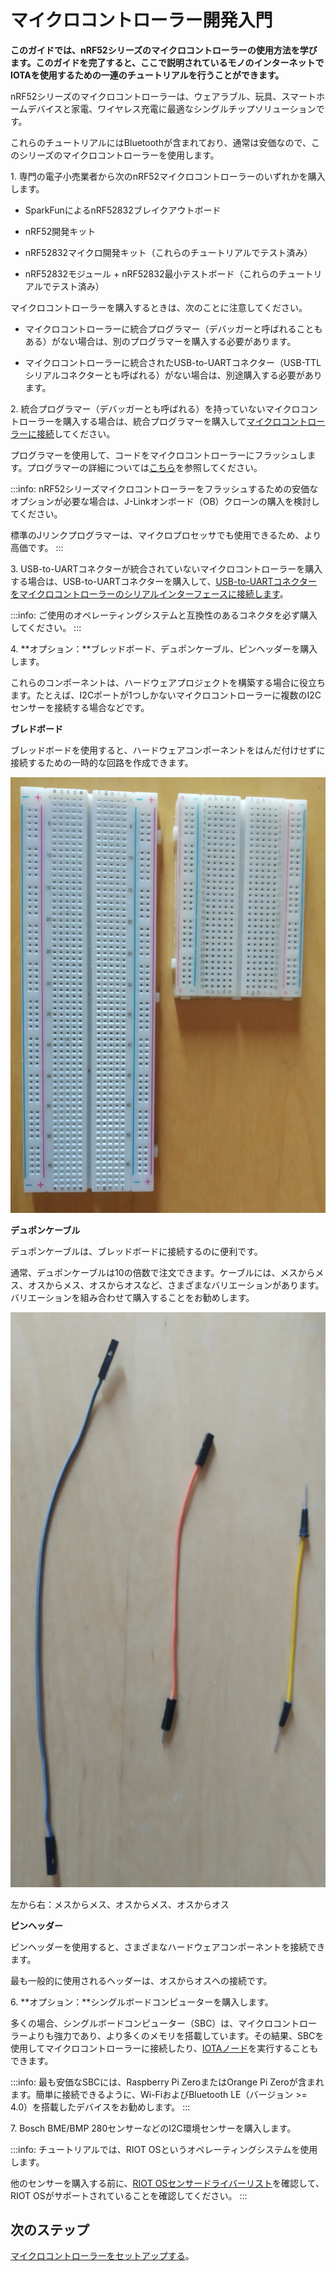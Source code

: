 # マイクロコントローラー開発入門
<!-- # Get started with microcontroller development -->

**このガイドでは、nRF52シリーズのマイクロコントローラーの使用方法を学びます。このガイドを完了すると、ここで説明されているモノのインターネットでIOTAを使用するための一連のチュートリアルを行うことができます。**
<!-- **In this guide, you learn how to get started with the nRF52 series of microcontrollers. When you've completed this guide, you'll be able to follow our series of tutorials for using IOTA on the Internet of Things.** -->

nRF52シリーズのマイクロコントローラーは、ウェアラブル、玩具、スマートホームデバイスと家電、ワイヤレス充電に最適なシングルチップソリューションです。
<!-- The nRF52 series of microcontrollers are an ideal single-chip solution for wearables, toys, smart home devices and appliances, and wireless charging. -->

これらのチュートリアルにはBluetoothが含まれており、通常は安価なので、このシリーズのマイクロコントローラーを使用します。
<!-- We use this series of microcontrollers in these tutorials because they include Bluetooth and are usually cheap. -->

1\. 専門の電子小売業者から次のnRF52マイクロコントローラーのいずれかを購入します。
<!-- 1\. Buy one of the following nRF52 microcontrollers from a specialized electronic retailer -->

- SparkFunによるnRF52832ブレイクアウトボード
<!-- - nRF52832 breakout board by SparkFun -->
- nRF52開発キット
<!-- - nRF52 development kit -->
- nRF52832マイクロ開発キット（これらのチュートリアルでテスト済み）
<!-- - nRF52832 micro development kit (tested on these tutorials) -->
- nRF52832モジュール + nRF52832最小テストボード（これらのチュートリアルでテスト済み）
<!-- - nRF52832 module + nRF52832 minimum test board (tested on these tutorials) -->

マイクロコントローラーを購入するときは、次のことに注意してください。
<!-- When you buy a microcontroller, keep the following in mind: -->

- マイクロコントローラーに統合プログラマー（デバッガーと呼ばれることもある）がない場合は、別のプログラマーを購入する必要があります。
<!-- - If your microcontroller does not have an integrated programmer (sometimetimes called a debugger), you'll need to buy a separate one -->
- マイクロコントローラーに統合されたUSB-to-UARTコネクター（USB-TTLシリアルコネクターとも呼ばれる）がない場合は、別途購入する必要があります。
<!-- - If your microcontroller does not have an integrated USB-to-UART connector (sometimes called a USB to TTL serial connector), you'll need to buy a separate one -->

2\. 統合プログラマー（デバッガーとも呼ばれる）を持っていないマイクロコントローラーを購入する場合は、統合プログラマーを購入して[マイクロコントローラーに接続](../how-to-guides/connect-programmer.md)してください。
<!-- 2\. If you buy a microcontroller that doesn't have an integrated programmer (sometimes called a debugger), buy one and [connect it](../how-to-guides/connect-programmer.md). -->

プログラマーを使用して、コードをマイクロコントローラーにフラッシュします。プログラマーの詳細については[こちら](https://www.engineersgarage.com/tutorials/microcontroller-programmer-burner)を参照してください。
<!-- A programmer is used to flash the code onto the microcontroller. -->
<!-- [Read more about what a programmer is.](https://www.engineersgarage.com/tutorials/microcontroller-programmer-burner) -->

:::info:
nRF52シリーズマイクロコントローラーをフラッシュするための安価なオプションが必要な場合は、J-Linkオンボード（OB）クローンの購入を検討してください。

標準のJリンクプログラマーは、マイクロプロセッサでも使用できるため、より高価です。
:::
<!-- :::info: -->
<!-- If you want a cheap option for flashing an nRF52 series microcontroller, consider buying a J-Link on-board (OB) clone. -->

<!-- The standard J-link programmers are more expensive because they can also be used on microprocessors. -->
<!-- ::: -->

3\. USB-to-UARTコネクターが統合されていないマイクロコントローラーを購入する場合は、USB-to-UARTコネクターを購入して、[USB-to-UARTコネクターをマイクロコントローラーのシリアルインターフェースに接続します](../how-to-guides/connect-to-serial-interface.md)。
<!-- 3\. If you buy a microcontroller that doesn't have an integrated USB-to-UART connector, buy one and [use it to connect to your microcontroller's serial interface](../how-to-guides/connect-to-serial-interface.md). -->

:::info:
ご使用のオペレーティングシステムと互換性のあるコネクタを必ず購入してください。
:::
<!-- :::info: -->
<!-- Be sure to buy a connector that's compatible with your operating system. -->
<!-- ::: -->

4\. **オプション：**ブレッドボード、デュポンケーブル、ピンヘッダーを購入します。
<!-- 4\. **Optional:** Buy a breadboard, DuPont cables, and pin headers -->

これらのコンポーネントは、ハードウェアプロジェクトを構築する場合に役立ちます。たとえば、I2Cポートが1つしかないマイクロコントローラーに複数のI2Cセンサーを接続する場合などです。
<!-- These components are often useful when you're building hardware projects. -->
<!-- For example, if you want to connect more than one I2C sensor to a microcontoller that has only one I2C port. -->

**ブレドボード**
<!-- **Breadboard** -->

ブレッドボードを使用すると、ハードウェアコンポーネントをはんだ付けせずに接続するための一時的な回路を作成できます。
<!-- A breadboard allows you to make temporary circuits for connecting hardware components without needing to solder them. -->

![breadboard](../images/breadboards.png)

**デュポンケーブル**
<!-- **DuPont cables** -->

デュポンケーブルは、ブレッドボードに接続するのに便利です。
<!-- DuPont cables are useful for plugging into a breadboard. -->

通常、デュポンケーブルは10の倍数で注文できます。ケーブルには、メスからメス、オスからメス、オスからオスなど、さまざまなバリエーションがあります。バリエーションを組み合わせて購入することをお勧めします。
<!-- You can usually order DuPont cables in multiples of 10, and they come in different variations such as female-to-female, male-to-female, and male-to-male. We recommended buying a mixture of variations. -->

![DuPoint cables](../images/dupont_cable.png)

左から右：メスからメス、オスからメス、オスからオス
<!-- From left to right: female-to-female, male-to-female, male-to-male -->

**ピンヘッダー**
<!-- **Pin headers** -->

ピンヘッダーを使用すると、さまざまなハードウェアコンポーネントを接続できます。
<!-- Pin headers allow you to connect your different hardware components. -->

最も一般的に使用されるヘッダーは、オスからオスへの接続です。
<!-- The most commonly used header has a male-to-male connection. -->

6\. **オプション：**シングルボードコンピューターを購入します。
<!-- 6\. **Optional:** Buy a single-board computer -->

多くの場合、シングルボードコンピューター（SBC）は、マイクロコントローラーよりも強力であり、より多くのメモリを搭載しています。その結果、SBCを使用してマイクロコントローラーに接続したり、[IOTAノード](root://ciri/0.1/how-to-guides/run-a-ciri-node-on-an-sbc.md)を実行することもできます。
<!-- A single-board computer (SBC) is often more powerful and has more memory than a microcontroller. As a result, you can use one to connect to your microcontroller or even to run an [IOTA node](root://ciri/0.1/how-to-guides/run-a-ciri-node-on-an-sbc.md). -->

:::info:
最も安価なSBCには、Raspberry Pi ZeroまたはOrange Pi Zeroが含まれます。簡単に接続できるように、Wi-FiおよびBluetooth LE（バージョン >= 4.0）を搭載したデバイスをお勧めします。
:::
<!-- :::info: -->
<!-- Some of the cheapest SBCs include the Raspberry Pi Zero or Orange Pi Zero. -->
<!-- We recommend a device with Wi-Fi and Bluetooth LE (version >= 4.0) so that you can easily connect to it. -->
<!-- ::: -->

7\. Bosch BME/BMP 280センサーなどのI2C環境センサーを購入します。
<!-- 7\. Buy an I2C environment sensor such as the Bosch BME/BMP 280 sensor -->

:::info:
チュートリアルでは、RIOT OSというオペレーティングシステムを使用します。

他のセンサーを購入する前に、[RIOT OSセンサードライバーリスト](http://riot-os.org/api/group__drivers__sensors.html)を確認して、RIOT OSがサポートされていることを確認してください。
:::
<!-- :::info: -->
<!-- We use an operating system called RIOT OS in our tutorials. -->

<!-- Before buying any other sensors, check the [RIOT OS sensor driver list](http://riot-os.org/api/group__drivers__sensors.html) to make sure that they are supported. -->
<!-- ::: -->

## 次のステップ
<!-- ## Next steps -->

[マイクロコントローラーをセットアップする](../how-to-guides/set-up-nrf52-microcontroller.md)。
<!-- [Set up your microcontroller](../how-to-guides/set-up-nrf52-microcontroller.md). -->
